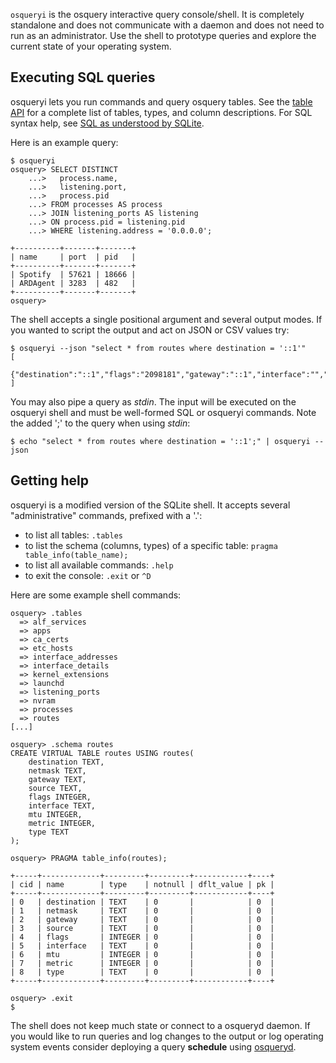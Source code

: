 `osqueryi` is the osquery interactive query console/shell. It is completely standalone and does not communicate with a daemon and does
not need to run as an administrator. Use the shell to prototype queries and explore the current state of your operating system.

## Executing SQL queries

osqueryi lets you run commands and query osquery tables. See the [table API](http://osquery.io/tables/) for a complete list of tables, types, and column descriptions. For SQL syntax help, see [SQL as understood by SQLite](http://www.sqlite.org/lang.html).

Here is an example query:

```
$ osqueryi
osquery> SELECT DISTINCT
    ...>   process.name,
    ...>   listening.port,
    ...>   process.pid
    ...> FROM processes AS process
    ...> JOIN listening_ports AS listening
    ...> ON process.pid = listening.pid
    ...> WHERE listening.address = '0.0.0.0';

+----------+-------+-------+
| name     | port  | pid   |
+----------+-------+-------+
| Spotify  | 57621 | 18666 |
| ARDAgent | 3283  | 482   |
+----------+-------+-------+
osquery>
```

The shell accepts a single positional argument and several output modes. If you wanted to script the output and act on JSON or CSV values try:

```
$ osqueryi --json "select * from routes where destination = '::1'"
[
  {"destination":"::1","flags":"2098181","gateway":"::1","interface":"","metric":"0","mtu":"16384","netmask":"128","source":"","type":"local"}
]
```

You may also pipe a query as *stdin*. The input will be executed on the osqueryi shell and must be well-formed SQL or osqueryi commands. Note the added ';' to the query when using *stdin*:

```
$ echo "select * from routes where destination = '::1';" | osqueryi --json
```

## Getting help

osqueryi is a modified version of the SQLite shell.
It accepts several "administrative" commands, prefixed with a '.':

* to list all tables: `.tables`
* to list the schema (columns, types) of a specific table: `pragma table_info(table_name);`
* to list all available commands: `.help`
* to exit the console: `.exit` or `^D`

Here are some example shell commands:

```
osquery> .tables
  => alf_services
  => apps
  => ca_certs
  => etc_hosts
  => interface_addresses
  => interface_details
  => kernel_extensions
  => launchd
  => listening_ports
  => nvram
  => processes
  => routes
[...]

osquery> .schema routes
CREATE VIRTUAL TABLE routes USING routes(
    destination TEXT,
    netmask TEXT,
    gateway TEXT,
    source TEXT,
    flags INTEGER,
    interface TEXT,
    mtu INTEGER,
    metric INTEGER,
    type TEXT
);

osquery> PRAGMA table_info(routes);

+-----+-------------+---------+---------+------------+----+
| cid | name        | type    | notnull | dflt_value | pk |
+-----+-------------+---------+---------+------------+----+
| 0   | destination | TEXT    | 0       |            | 0  |
| 1   | netmask     | TEXT    | 0       |            | 0  |
| 2   | gateway     | TEXT    | 0       |            | 0  |
| 3   | source      | TEXT    | 0       |            | 0  |
| 4   | flags       | INTEGER | 0       |            | 0  |
| 5   | interface   | TEXT    | 0       |            | 0  |
| 6   | mtu         | INTEGER | 0       |            | 0  |
| 7   | metric      | INTEGER | 0       |            | 0  |
| 8   | type        | TEXT    | 0       |            | 0  |
+-----+-------------+---------+---------+------------+----+

osquery> .exit
$
```

The shell does not keep much state or connect to a osqueryd daemon.
If you would like to run queries and log changes to the output or log operating system events consider deploying a query **schedule** using [osqueryd](introduction/using-osqueryd).
